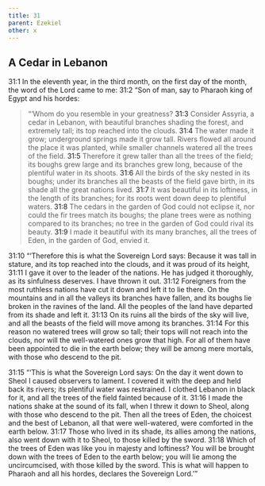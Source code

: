 ```yaml
---
title: 31
parent: Ezekiel
other: x
---
```


## A Cedar in Lebanon

<a name="31:1">31:1</a> In the eleventh year, in the third month, on the first day of the month, the word of the Lord came to me: <a name="31:2">31:2</a> “Son of man, say to Pharaoh king of Egypt and his hordes:

> “‘Whom do you resemble in your greatness?
> <a name="31:3">31:3</a> Consider Assyria, a cedar in Lebanon,
> with beautiful branches shading the forest,
> and extremely tall;
> its top reached into the clouds.
> <a name="31:4">31:4</a> The water made it grow;
> underground springs made it grow tall.
> Rivers flowed all around the place it was planted,
> while smaller channels watered all the trees of the field.
> <a name="31:5">31:5</a> Therefore it grew taller than all the trees of the field;
> its boughs grew large and its branches grew long,
> because of the plentiful water in its shoots.
> <a name="31:6">31:6</a> All the birds of the sky nested in its boughs;
> under its branches all the beasts of the field gave birth,
> in its shade all the great nations lived.
> <a name="31:7">31:7</a> It was beautiful in its loftiness, in the length of its branches;
> for its roots went down deep to plentiful waters.
> <a name="31:8">31:8</a> The cedars in the garden of God could not eclipse it,
> nor could the fir trees match its boughs;
> the plane trees were as nothing compared to its branches;
> no tree in the garden of God could rival its beauty.
> <a name="31:9">31:9</a> I made it beautiful with its many branches,
> all the trees of Eden, in the garden of God, envied it.

<a name="31:10">31:10</a> “‘Therefore this is what the Sovereign Lord says: Because it was tall in stature, and its top reached into the clouds, and it was proud of its height, <a name="31:11">31:11</a> I gave it over to the leader of the nations. He has judged it thoroughly, as its sinfulness deserves. I have thrown it out. <a name="31:12">31:12</a> Foreigners from the most ruthless nations have cut it down and left it to lie there. On the mountains and in all the valleys its branches have fallen, and its boughs lie broken in the ravines of the land. All the peoples of the land have departed from its shade and left it. <a name="31:13">31:13</a> On its ruins all the birds of the sky will live, and all the beasts of the field will move among its branches. <a name="31:14">31:14</a> For this reason no watered trees will grow so tall; their tops will not reach into the clouds, nor will the well-watered ones grow that high. For all of them have been appointed to die in the earth below; they will be among mere mortals, with those who descend to the pit.

<a name="31:15">31:15</a> “‘This is what the Sovereign Lord says: On the day it went down to Sheol I caused observers to lament. I covered it with the deep and held back its rivers; its plentiful water was restrained. I clothed Lebanon in black for it, and all the trees of the field fainted because of it. <a name="31:16">31:16</a> I made the nations shake at the sound of its fall, when I threw it down to Sheol, along with those who descend to the pit. Then all the trees of Eden, the choicest and the best of Lebanon, all that were well-watered, were comforted in the earth below. <a name="31:17">31:17</a> Those who lived in its shade, its allies among the nations, also went down with it to Sheol, to those killed by the sword. <a name="31:18">31:18</a> Which of the trees of Eden was like you in majesty and loftiness? You will be brought down with the trees of Eden to the earth below; you will lie among the uncircumcised, with those killed by the sword. This is what will happen to Pharaoh and all his hordes, declares the Sovereign Lord.’”
